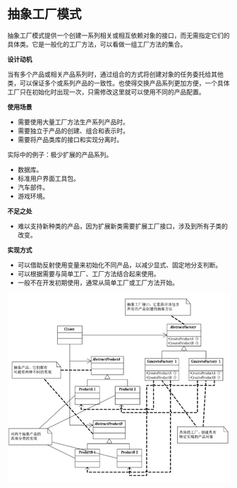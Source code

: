# 抽象工厂模式

抽象工厂模式提供一个创建一系列相关或相互依赖对象的接口，而无需指定它们的具体类。它是一般化的工厂方法，可以看做一组工厂方法的集合。

**设计动机**

当有多个产品或相关产品系列时，通过组合的方式将创建对象的任务委托给其他类，可以保证多个或系列产品的一致性。也使得交换产品系列更加方便，一个具体工厂只在初始化时出现一次，只需修改这里就可以使用不同的产品配置。

**使用场景**

- 需要使用大量工厂方法生产系列产品时。
- 需要独立于产品的创建、组合和表示时。
- 需要将产品类库的接口和实现分离时。

实际中的例子：极少扩展的产品系列。

- 数据库。
- 标准用户界面工具包。
- 汽车部件。
- 游戏环境。

**不足之处**

- 难以支持新种类的产品，因为扩展新类需要扩展工厂接口，涉及到所有子类的改变。

**实现方式**

- 可以借助反射使用变量来初始化不同产品，以减少显式、固定地分支判断。
- 可以根据需要与简单工厂、工厂方法结合起来使用。
- 一般不在开发初期使用，通常从简单工厂或工厂方法开始。

![](img/abstract_factory.jpeg)